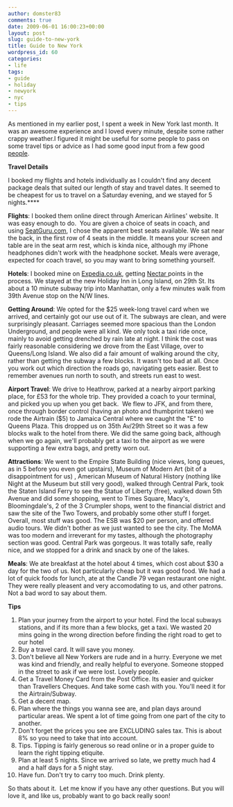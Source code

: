 ```yaml
---
author: domster83
comments: true
date: 2009-06-01 16:00:23+00:00
layout: post
slug: guide-to-new-york
title: Guide to New York
wordpress_id: 60
categories:
- life
tags:
- guide
- holiday
- newyork
- nyc
- tips
---
```


As mentioned in my earlier post, I spent a week in New York last month. It was an awesome experience and I loved every minute, despite some rather crappy weather.I figured it might be useful for some people to pass on some travel tips or advice as I had some good input from a few good [people](http://twitter.com/povester).




**Travel Details**




I booked my flights and hotels individually as I couldn't find any decent package deals that suited our length of stay and travel dates. It seemed to be cheapest for us to travel on a Saturday evening, and we stayed for 5 nights.****




**Flights**: I booked them online direct through American Airlines' website. It was easy enough to do.  You are given a choice of seats in coach, and using [SeatGuru.com](http://www.seatguru.com), I chose the apparent best seats available. We sat near the back, in the first row of 4 seats in the middle. It means your screen and table are in the seat arm rest, which is kinda nice, although my iPhone headphones didn't work with the headphone socket. Meals were average, expected for coach travel, so you may want to bring something yourself.




**Hotels**: I booked mine on [Expedia.co.uk](http://Expedia.co.uk), getting [Nectar ](http://www.nectar.com)points in the process. We stayed at the new Holiday Inn in Long Island, on 29th St. Its about a 10 minute subway trip into Manhattan, only a few minutes walk from 39th Avenue stop on the N/W lines.




**Getting Around**: We opted for the $25 week-long travel card when we arrived, and certainly got our use out of it. The subways are clean, and were surprisingly pleasant. Carriages seemed more spacious than the London Underground, and people were all kind. We only took a taxi ride once, mainly to avoid getting drenched by rain late at night. I think the cost was fairly reasonable considering we drove from the East Village, over to Queens/Long Island.
We also did a fair amount of walking around the city, rather than getting the subway a few blocks. It wasn't too bad at all. Once you work out which direction the roads go, navigating gets easier. Best to remember avenues run north to south, and streets run east to west.




**Airport Travel**: We drive to Heathrow, parked at a nearby airport parking place, for £53 for the whole trip. They provided a coach to your terminal, and picked you up when you get back.  We flew to JFK, and from there, once through border control (having an photo and thumbprint taken) we rode the Airtrain ($5) to Jamaica Central where we caught the "E" to Queens Plaza. This dropped us on 35th Av/29th Street so it was a few blocks walk to the hotel from there. We did the same going back, although when we go again, we'll probably get a taxi to the airport as we were supporting a few extra bags, and pretty worn out.




**Attractions**: We went to the Empire State Building (nice views, long queues, as in 5 before you even got upstairs), Museum of Modern Art (bit of a disappointment for us) , American Museum of Natural History (nothing like Night at the Museum but still very good), walked through Central Park, took the Staten Island Ferry to see the Statue of Liberty (free), walked down 5th Avenue and did some shopping, went to Times Square, Macy's, Bloomingdale's, 2 of the 3 Crumpler shops, went to the financial district and saw the site of the Two Towers, and probably some other stuff I forget. Overall, most stuff was good. The ESB was $20 per person, and offered audio tours. We didn't bother as we just wanted to see the city. The MoMA was too modern and irreverant for my tastes, although the photography section was good. Central Park was gorgeous. It was totally safe, really nice, and we stopped for a drink and snack by one of the lakes.




**Meals**: We ate breakfast at the hotel about 4 times, which cost about $30 a day for the two of us. Not particularly cheap but it was good food. We had a lot of quick foods for lunch, ate at the Candle 79 vegan restaurant one night. They were really pleasent and very accomodating to us, and other patrons. Not a bad word to say about them.




**Tips**




1. Plan your journey from the airport to your hotel. Find the local subways stations, and if its more than a few blocks, get a taxi. We wasted 20 mins going in the wrong direction before finding the right road to get to our hotel
2. Buy a travel card. It will save you money.
3. Don't believe all New Yorkers are rude and in a hurry. Everyone we met was kind and friendly, and really helpful to everyone. Someone stopped in the street to ask if we were lost. Lovely people.
4. Get a Travel Money Card from the Post Office. Its easier and quicker than Travellers Cheques. And take some cash with you. You'll need it for the Airtrain/Subway.
5. Get a decent map.
6. Plan where the things you wanna see are, and plan days around particular areas. We spent a lot of time going from one part of the city to another.
7. Don't forget the prices you see are EXCLUDING sales tax. This is about 8% so you need to take that into account.
8. Tips. Tipping is fairly generous so read online or in a proper guide to learn the right tipping etiquite.
9. Plan at least 5 nights. Since we arrived so late, we pretty much had 4 and a half days for a 5 night stay.
10. Have fun. Don't try to carry too much. Drink plenty.




So thats about it.  Let me know if you have any other questions. But you will love it, and like us, probably want to go back really soon!
